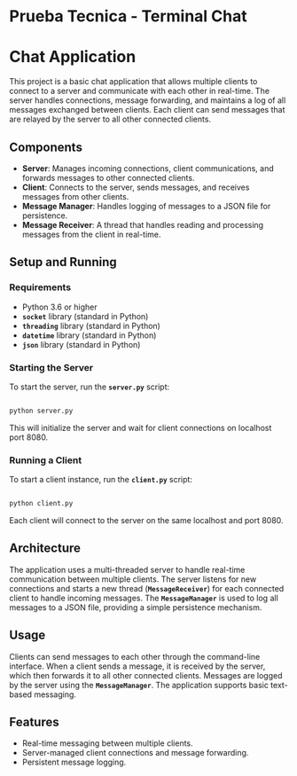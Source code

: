 # Prueba Tecnica - Terminal Chat

# **Chat Application**

This project is a basic chat application that allows multiple clients to connect to a server and communicate with each other in real-time. The server handles connections, message forwarding, and maintains a log of all messages exchanged between clients. Each client can send messages that are relayed by the server to all other connected clients.

## **Components**

- **Server**: Manages incoming connections, client communications, and forwards messages to other connected clients.
- **Client**: Connects to the server, sends messages, and receives messages from other clients.
- **Message Manager**: Handles logging of messages to a JSON file for persistence.
- **Message Receiver**: A thread that handles reading and processing messages from the client in real-time.

## **Setup and Running**

### **Requirements**

- Python 3.6 or higher
- **`socket`** library (standard in Python)
- **`threading`** library (standard in Python)
- **`datetime`** library (standard in Python)
- **`json`** library (standard in Python)

### **Starting the Server**

To start the server, run the **`server.py`** script:

```bash

python server.py
```

This will initialize the server and wait for client connections on localhost port 8080.

### **Running a Client**

To start a client instance, run the **`client.py`** script:

```bash

python client.py
```

Each client will connect to the server on the same localhost and port 8080.

## **Architecture**

The application uses a multi-threaded server to handle real-time communication between multiple clients. The server listens for new connections and starts a new thread (**`MessageReceiver`**) for each connected client to handle incoming messages. The **`MessageManager`** is used to log all messages to a JSON file, providing a simple persistence mechanism.

## **Usage**

Clients can send messages to each other through the command-line interface. When a client sends a message, it is received by the server, which then forwards it to all other connected clients. Messages are logged by the server using the **`MessageManager`**. The application supports basic text-based messaging.

## **Features**

- Real-time messaging between multiple clients.
- Server-managed client connections and message forwarding.
- Persistent message logging.

##
